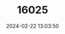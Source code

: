 ---
title: "16025"
category: "Cratogeomys castanops"
draft: false
date: 2024-02-22 13:03:50
languages:
  English: ["Yellow-faced Pocket Gopher"]
---